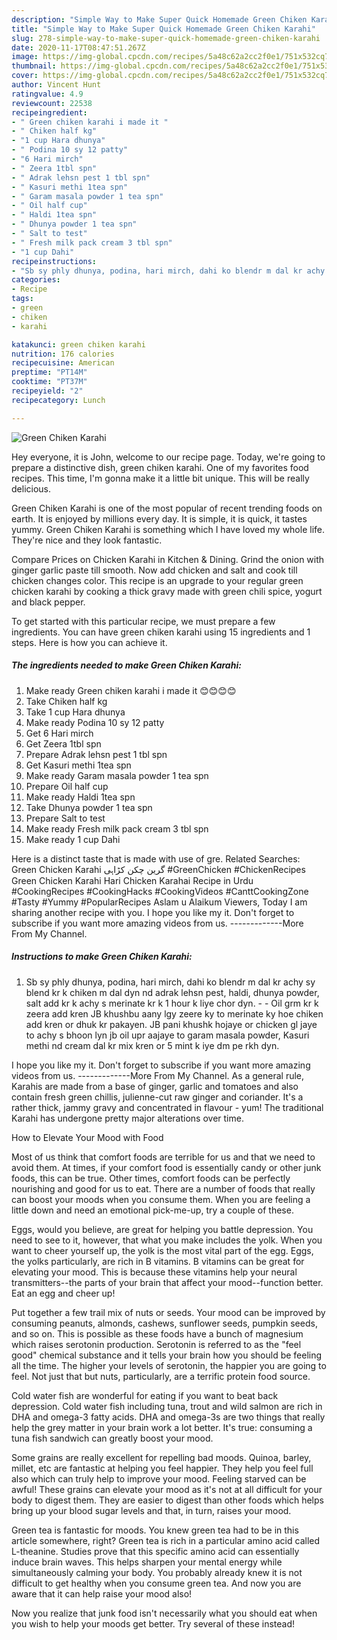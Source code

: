 ```yaml
---
description: "Simple Way to Make Super Quick Homemade Green Chiken Karahi"
title: "Simple Way to Make Super Quick Homemade Green Chiken Karahi"
slug: 278-simple-way-to-make-super-quick-homemade-green-chiken-karahi
date: 2020-11-17T08:47:51.267Z
image: https://img-global.cpcdn.com/recipes/5a48c62a2cc2f0e1/751x532cq70/green-chiken-karahi-recipe-main-photo.jpg
thumbnail: https://img-global.cpcdn.com/recipes/5a48c62a2cc2f0e1/751x532cq70/green-chiken-karahi-recipe-main-photo.jpg
cover: https://img-global.cpcdn.com/recipes/5a48c62a2cc2f0e1/751x532cq70/green-chiken-karahi-recipe-main-photo.jpg
author: Vincent Hunt
ratingvalue: 4.9
reviewcount: 22538
recipeingredient:
- " Green chiken karahi i made it "
- " Chiken half kg"
- "1 cup Hara dhunya"
- " Podina 10 sy 12 patty"
- "6 Hari mirch"
- " Zeera 1tbl spn"
- " Adrak lehsn pest 1 tbl spn"
- " Kasuri methi 1tea spn"
- " Garam masala powder 1 tea spn"
- " Oil half cup"
- " Haldi 1tea spn"
- " Dhunya powder 1 tea spn"
- " Salt to test"
- " Fresh milk pack cream 3 tbl spn"
- "1 cup Dahi"
recipeinstructions:
- "Sb sy phly dhunya, podina, hari mirch, dahi ko blendr m dal kr achy sy blend kr k chiken m dal dyn nd adrak lehsn pest, haldi, dhunya powder, salt add kr k achy s merinate kr k 1 hour k liye chor dyn.   Oil grm kr k zeera add kren JB khushbu aany lgy zeere ky to merinate ky hoe chiken add kren or dhuk kr pakayen. JB pani khushk hojaye or chicken gl jaye to achy s bhoon lyn jb oil upr aajaye to garam masala powder, Kasuri methi nd cream dal kr mix kren or 5 mint k iye dm pe rkh dyn."
categories:
- Recipe
tags:
- green
- chiken
- karahi

katakunci: green chiken karahi 
nutrition: 176 calories
recipecuisine: American
preptime: "PT14M"
cooktime: "PT37M"
recipeyield: "2"
recipecategory: Lunch

---
```



![Green Chiken Karahi](https://img-global.cpcdn.com/recipes/5a48c62a2cc2f0e1/751x532cq70/green-chiken-karahi-recipe-main-photo.jpg)

Hey everyone, it is John, welcome to our recipe page. Today, we're going to prepare a distinctive dish, green chiken karahi. One of my favorites food recipes. This time, I'm gonna make it a little bit unique. This will be really delicious.

Green Chiken Karahi is one of the most popular of recent trending foods on earth. It is enjoyed by millions every day. It is simple, it is quick, it tastes yummy. Green Chiken Karahi is something which I have loved my whole life. They're nice and they look fantastic.

Compare Prices on Chicken Karahi in Kitchen &amp; Dining. Grind the onion with ginger garlic paste till smooth. Now add chicken and salt and cook till chicken changes color. This recipe is an upgrade to your regular green chicken karahi by cooking a thick gravy made with green chili spice, yogurt and black pepper.


To get started with this particular recipe, we must prepare a few ingredients. You can have green chiken karahi using 15 ingredients and 1 steps. Here is how you can achieve it.

<!--inarticleads1-->

##### The ingredients needed to make Green Chiken Karahi:

1. Make ready  Green chiken karahi i made it 😊😊😊😊
1. Take  Chiken half kg
1. Take 1 cup Hara dhunya
1. Make ready  Podina 10 sy 12 patty
1. Get 6 Hari mirch
1. Get  Zeera 1tbl spn
1. Prepare  Adrak lehsn pest 1 tbl spn
1. Get  Kasuri methi 1tea spn
1. Make ready  Garam masala powder 1 tea spn
1. Prepare  Oil half cup
1. Make ready  Haldi 1tea spn
1. Take  Dhunya powder 1 tea spn
1. Prepare  Salt to test
1. Make ready  Fresh milk pack cream 3 tbl spn
1. Make ready 1 cup Dahi


Here is a distinct taste that is made with use of gre. Related Searches: Green Chicken Karahi گرین چکن کڑاہی #GreenChicken #ChickenRecipes Green Chicken Karahi Hari Chicken Karahai Recipe in Urdu #CookingRecipes #CookingHacks #CookingVideos #CanttCookingZone #Tasty #Yummy #PopularRecipes Aslam u Alaikum Viewers, Today I am sharing another recipe with you. I hope you like my it. Don&#39;t forget to subscribe if you want more amazing videos from us. -------------More From My Channel. 

<!--inarticleads2-->

##### Instructions to make Green Chiken Karahi:

1. Sb sy phly dhunya, podina, hari mirch, dahi ko blendr m dal kr achy sy blend kr k chiken m dal dyn nd adrak lehsn pest, haldi, dhunya powder, salt add kr k achy s merinate kr k 1 hour k liye chor dyn.  -  - Oil grm kr k zeera add kren JB khushbu aany lgy zeere ky to merinate ky hoe chiken add kren or dhuk kr pakayen. JB pani khushk hojaye or chicken gl jaye to achy s bhoon lyn jb oil upr aajaye to garam masala powder, Kasuri methi nd cream dal kr mix kren or 5 mint k iye dm pe rkh dyn.


I hope you like my it. Don&#39;t forget to subscribe if you want more amazing videos from us. -------------More From My Channel. As a general rule, Karahis are made from a base of ginger, garlic and tomatoes and also contain fresh green chillis, julienne-cut raw ginger and coriander. It&#39;s a rather thick, jammy gravy and concentrated in flavour - yum! The traditional Karahi has undergone pretty major alterations over time. 

How to Elevate Your Mood with Food


Most of us think that comfort foods are terrible for us and that we need to avoid them. At times, if your comfort food is essentially candy or other junk foods, this can be true. Other times, comfort foods can be perfectly nourishing and good for us to eat. There are a number of foods that really can boost your moods when you consume them. When you are feeling a little down and need an emotional pick-me-up, try a couple of these.

Eggs, would you believe, are great for helping you battle depression. You need to see to it, however, that what you make includes the yolk. When you want to cheer yourself up, the yolk is the most vital part of the egg. Eggs, the yolks particularly, are rich in B vitamins. B vitamins can be great for elevating your mood. This is because these vitamins help your neural transmitters--the parts of your brain that affect your mood--function better. Eat an egg and cheer up!

Put together a few trail mix of nuts or seeds. Your mood can be improved by consuming peanuts, almonds, cashews, sunflower seeds, pumpkin seeds, and so on. This is possible as these foods have a bunch of magnesium which raises serotonin production. Serotonin is referred to as the "feel good" chemical substance and it tells your brain how you should be feeling all the time. The higher your levels of serotonin, the happier you are going to feel. Not just that but nuts, particularly, are a terrific protein food source.

Cold water fish are wonderful for eating if you want to beat back depression. Cold water fish including tuna, trout and wild salmon are rich in DHA and omega-3 fatty acids. DHA and omega-3s are two things that really help the grey matter in your brain work a lot better. It's true: consuming a tuna fish sandwich can greatly boost your mood. 

Some grains are really excellent for repelling bad moods. Quinoa, barley, millet, etc are fantastic at helping you feel happier. They help you feel full also which can truly help to improve your mood. Feeling starved can be awful! These grains can elevate your mood as it's not at all difficult for your body to digest them. They are easier to digest than other foods which helps bring up your blood sugar levels and that, in turn, raises your mood.

Green tea is fantastic for moods. You knew green tea had to be in this article somewhere, right? Green tea is rich in a particular amino acid called L-theanine. Studies prove that this specific amino acid can essentially induce brain waves. This helps sharpen your mental energy while simultaneously calming your body. You probably already knew it is not difficult to get healthy when you consume green tea. And now you are aware that it can help raise your mood also!

Now you realize that junk food isn't necessarily what you should eat when you wish to help your moods get better. Try several of these instead!

